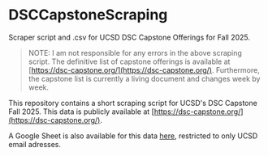# DSCCapstoneScraping
Scraper script and .csv for UCSD DSC Capstone Offerings for Fall 2025.

> NOTE: I am not responsible for any errors in the above scraping script.
> The definitive list of capstone offerings is available at [https://dsc-capstone.org/](https://dsc-capstone.org/).
> Furthermore, the capstone list is currently a living document and changes week by week.

This repository contains a short scraping script for UCSD's DSC Capstone Fall 2025.
This data is publicly available at [https://dsc-capstone.org/](https://dsc-capstone.org/).

A Google Sheet is also available for this data [here](https://docs.google.com/spreadsheets/d/1c1qLf2j6ZE4JgJljbJwiy_Is1aYo_N_rGM2CDaLM7Yw/edit?gid=567449211#gid=567449211),
restricted to only UCSD email adresses.
